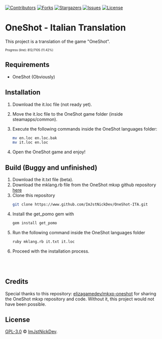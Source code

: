 [![Contributors][contributors-shield]][contributors-url]
[![Forks][forks-shield]][forks-url]
[![Stargazers][stars-shield]][stars-url]
[![Issues][issues-shield]][issues-url]
[![License][license-shield]][license-shield]

# OneShot - Italian Translation

This project is a translation of the game "OneShot".

<sup><sub>Progress (line): 812/7105 (11.42%)</sub></sup>

## Requirements

- OneShot (Obviously)

## Installation

1. Download the it.loc file (not ready yet).
2. Move the it.loc file to the OneShot game folder (inside steamapps/common).
3. Execute the following commands inside the OneShot languages folder:

   ```sh
   mv en.loc en.loc.bak
   mv it.loc en.loc
   ```
4. Open the OneShot game and enjoy!

## Build (Buggy and unfinished)

1. Download the it.txt file (beta).
2. Download the mklang.rb file from the OneShot mkxp github repository [here](https://github.com/elizagamedev/mkxp-oneshot/blob/master/mklang.rb)
3. Clone this repository
   ```sh
   git clone https://www.github.com/ImJstNickDev/OneShot-ITA.git
   ```
4. Install the get_pomo gem with
   ```sh
   gem install get_pomo
   ```
5. Run the following command inside the OneShot languages folder
   ```sh
   ruby mklang.rb it.txt it.loc
   ```
6. Proceed with the installation process.
<br>
<br>

## Credits

Special thanks to this repository: [elizagamedev/mkxp-oneshot](https://github.com/elizagamedev/mkxp-oneshot) for sharing the OneShot mkxp repository and code. Without it, this project would not have been possible.

## License


[GPL-3.0](LICENSE) © [ImJstNickDev](https://www.github.com/ImJstNickDev).


[contributors-shield]: https://img.shields.io/github/contributors/ImJstNickDev/OneShot-ITA.svg?style=for-the-badge
[contributors-url]: https://github.com/ImJstNickDev/OneShot-ITA/graphs/contributors
[forks-shield]: https://img.shields.io/github/forks/ImJstNickDev/OneShot-ITA.svg?style=for-the-badge
[forks-url]: https://github.com/ImJstNickDev/OneShot-ITA/network/members
[stars-shield]: https://img.shields.io/github/stars/ImJstNickDev/OneShot-ITA.svg?style=for-the-badge
[stars-url]: https://github.com/ImJstNickDev/OneShot-ITA/stargazers
[issues-shield]: https://img.shields.io/github/issues/ImJstNickDev/OneShot-ITA.svg?style=for-the-badge
[issues-url]: https://github.com/ImJstNickDev/SCL_SmartphoneManagerSite/issues
[license-shield]: https://img.shields.io/github/license/ImJstNickDev/OneShot-ITA.svg?style=for-the-badge
[license-url]: https://github.com/ImJstNickDev/SCL_SmartphoneManagerSite/blob/master/LICENSE